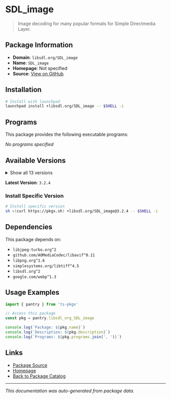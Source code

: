 # SDL_image

> Image decoding for many popular formats for Simple Directmedia Layer.

## Package Information

- **Domain**: `libsdl.org/SDL_image`
- **Name**: `SDL_image`
- **Homepage**: Not specified
- **Source**: [View on GitHub](https://github.com/pkgxdev/pantry/tree/main/projects/libsdl.org/SDL_image/package.yml)

## Installation

```bash
# Install with launchpad
launchpad install +libsdl.org/SDL_image -- $SHELL -i
```

## Programs

This package provides the following executable programs:

*No programs specified*

## Available Versions

<details>
<summary>Show all 13 versions</summary>

- `3.2.4`, `3.2.2`, `3.2.0`, `2.8.8`, `2.8.6`
- `2.8.5`, `2.8.4`, `2.8.3`, `2.8.2`, `2.8.1`
- `2.8.0`, `2.7.1`, `2.6.3`

</details>

**Latest Version**: `3.2.4`

### Install Specific Version

```bash
# Install specific version
sh <(curl https://pkgx.sh) +libsdl.org/SDL_image@3.2.4 -- $SHELL -i
```

## Dependencies

This package depends on:

- `libjpeg-turbo.org^2`
- `github.com/AOMediaCodec/libavif^0.11`
- `libpng.org^1.6`
- `simplesystems.org/libtiff^4.5`
- `libsdl.org^2`
- `google.com/webp^1.3`

## Usage Examples

```typescript
import { pantry } from 'ts-pkgx'

// Access this package
const pkg = pantry.libsdl_org_SDL_image

console.log(`Package: ${pkg.name}`)
console.log(`Description: ${pkg.description}`)
console.log(`Programs: ${pkg.programs.join(', ')}`)
```

## Links

- [Package Source](https://github.com/pkgxdev/pantry/tree/main/projects/libsdl.org/SDL_image/package.yml)
- [Homepage](#)
- [Back to Package Catalog](../package-catalog.md)

---

*This documentation was auto-generated from package data.*
